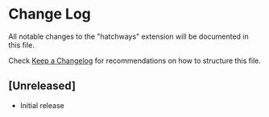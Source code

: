 # Change Log

All notable changes to the "hatchways" extension will be documented in this file.

Check [Keep a Changelog](http://keepachangelog.com/) for recommendations on how to structure this file.

## [Unreleased]

- Initial release